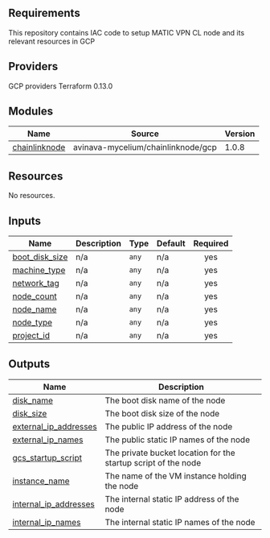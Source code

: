 <!-- BEGIN_TF_DOCS -->
## Requirements

This repository contains IAC code to setup MATIC VPN CL node and its relevant resources in GCP

## Providers

GCP providers
Terraform 0.13.0

## Modules

| Name | Source | Version |
|------|--------|---------|
| <a name="module_chainlinknode"></a> [chainlinknode](#module\_chainlinknode) | avinava-mycelium/chainlinknode/gcp | 1.0.8 |

## Resources

No resources.

## Inputs

| Name | Description | Type | Default | Required |
|------|-------------|------|---------|:--------:|
| <a name="input_boot_disk_size"></a> [boot\_disk\_size](#input\_boot\_disk\_size) | n/a | `any` | n/a | yes |
| <a name="input_machine_type"></a> [machine\_type](#input\_machine\_type) | n/a | `any` | n/a | yes |
| <a name="input_network_tag"></a> [network\_tag](#input\_network\_tag) | n/a | `any` | n/a | yes |
| <a name="input_node_count"></a> [node\_count](#input\_node\_count) | n/a | `any` | n/a | yes |
| <a name="input_node_name"></a> [node\_name](#input\_node\_name) | n/a | `any` | n/a | yes |
| <a name="input_node_type"></a> [node\_type](#input\_node\_type) | n/a | `any` | n/a | yes |
| <a name="input_project_id"></a> [project\_id](#input\_project\_id) | n/a | `any` | n/a | yes |

## Outputs

| Name | Description |
|------|-------------|
| <a name="output_disk_name"></a> [disk\_name](#output\_disk\_name) | The boot disk name of the node |
| <a name="output_disk_size"></a> [disk\_size](#output\_disk\_size) | The boot disk size of the node |
| <a name="output_external_ip_addresses"></a> [external\_ip\_addresses](#output\_external\_ip\_addresses) | The public IP address of the node |
| <a name="output_external_ip_names"></a> [external\_ip\_names](#output\_external\_ip\_names) | The public static IP names of the node |
| <a name="output_gcs_startup_script"></a> [gcs\_startup\_script](#output\_gcs\_startup\_script) | The private bucket location for the startup script of the node |
| <a name="output_instance_name"></a> [instance\_name](#output\_instance\_name) | The name of the VM instance holding the node |
| <a name="output_internal_ip_addresses"></a> [internal\_ip\_addresses](#output\_internal\_ip\_addresses) | The internal static IP address of the node |
| <a name="output_internal_ip_names"></a> [internal\_ip\_names](#output\_internal\_ip\_names) | The internal static IP names of the node |
<!-- END_TF_DOCS -->